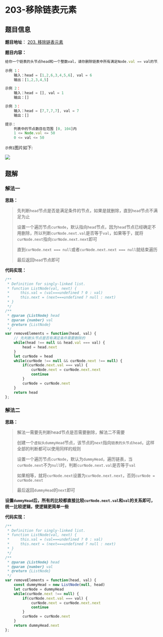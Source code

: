 # 203-移除链表元素

## 题目信息

**题目地址**： [203. 移除链表元素](https://leetcode.cn/problems/remove-linked-list-elements/description/)

**题目内容：**

```javascript
给你一个链表的头节点head和一个整数val，请你删除链表中所有满足Node.val == val的节点，并返回新的头节点 。
 
示例 1：
    输入：head = [1,2,6,3,4,5,6], val = 6
    输出：[1,2,3,4,5]

示例 2：
    输入：head = [], val = 1
    输出：[]

示例 3：
    输入：head = [7,7,7,7], val = 7
    输出：[]

提示：
    列表中的节点数目在范围 [0, 104]内
    1 <= Node.val <= 50
    0 <= val <= 50
```

`示例1`图片如下:

![](https://assets.leetcode.com/uploads/2021/03/06/removelinked-list.jpg)


## 题解

### 解法一

**思路：**

> 先判断`head`节点是否是满足条件的节点，如果是就删除，直到`head`节点不满足为止
> 
> 设置一个遍历节点`curNode`，默认指向`head`节点，因为`head`节点已经确定不用删除，所以判断`curNode.next.val`是否等于`val`，如果等于，就将`curNode.next`指向`curNode.next.next`即可
> 
> 直到`curNode.next === null`或者`curNode.next.next === null`就结束遍历
> 
> 最后返回`head`节点即可

**代码实现：**

```javascript
/**
 * Definition for singly-linked list.
 * function ListNode(val, next) {
 *     this.val = (val===undefined ? 0 : val)
 *     this.next = (next===undefined ? null : next)
 * }
 */
/**
 * @param {ListNode} head
 * @param {number} val
 * @return {ListNode}
 */
var removeElements = function(head, val) {
    // 先判断头节点是否有满足条件需要删除的
    while(head !== null && head.val === val) {
        head = head.next
    }
    let curNode = head
    while(curNode !== null && curNode.next !== null) {
        if(curNode.next.val === val) {
            curNode.next = curNode.next.next
            continue
        }
        curNode = curNode.next
    }
    return head
};
```
### 解法二

**思路：**

> 解法一需要先判断head节点是否需要删除，解法二不需要
> 
> 创建一个`虚拟头dummyHead`节点，该节点的`next`指向`链表的头节点head`，这样全部的判断都可以使用同样的规则
> 
> 设置一个遍历节点`curNode`，默认为`dummyHead`，遍历链表，当`curNode.next`不为`null`时，判断`curNode.next.val`是否等于`val`
> 
> 如果相等，就将`curNode.next`设置为`curNode.next.next`，否则`curNode = curNode.next`
> 
> 最后返回`dummyHead`的`next`即可

**设置`dummyHead`后，所有的比较都直接比较`curNode.next.val`和`val`的关系即可，统一比较逻辑，使逻辑更简单一些**

**代码实现：**

```javascript
/**
 * Definition for singly-linked list.
 * function ListNode(val, next) {
 *     this.val = (val===undefined ? 0 : val)
 *     this.next = (next===undefined ? null : next)
 * }
 */
/**
 * @param {ListNode} head
 * @param {number} val
 * @return {ListNode}
 */
var removeElements = function(head, val) {
    const dummyHead = new ListNode(null, head)
    let curNode = dummyHead
    while(curNode.next !== null) {
        if(curNode.next.val === val) {
            curNode.next = curNode.next.next
            continue
        }
        curNode = curNode.next
    }
    return dummyHead.next
};
```
